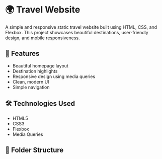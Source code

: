 # 🌍 Travel Website

A simple and responsive static travel website built using HTML, CSS, and Flexbox. This project showcases beautiful destinations, user-friendly design, and mobile responsiveness.

## 🚀 Features

- Beautiful homepage layout
- Destination highlights
- Responsive design using media queries
- Clean, modern UI
- Simple navigation

## 🛠️ Technologies Used

- HTML5
- CSS3
- Flexbox
- Media Queries

## 📁 Folder Structure

